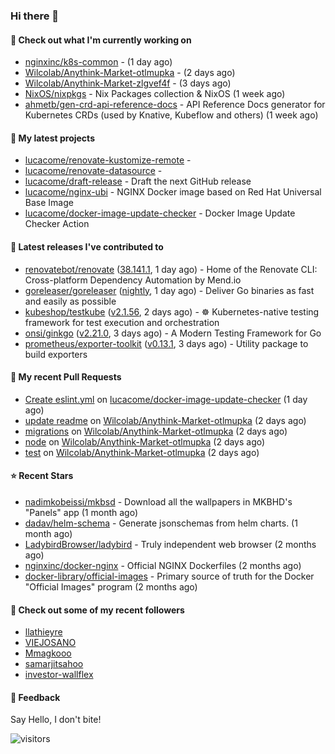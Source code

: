 ### Hi there 👋

#### 👷 Check out what I'm currently working on

- [nginxinc/k8s-common](https://github.com/nginxinc/k8s-common) -  (1 day ago)
- [Wilcolab/Anythink-Market-otlmupka](https://github.com/Wilcolab/Anythink-Market-otlmupka) -  (2 days ago)
- [Wilcolab/Anythink-Market-zlgvef4f](https://github.com/Wilcolab/Anythink-Market-zlgvef4f) -  (3 days ago)
- [NixOS/nixpkgs](https://github.com/NixOS/nixpkgs) - Nix Packages collection &amp; NixOS (1 week ago)
- [ahmetb/gen-crd-api-reference-docs](https://github.com/ahmetb/gen-crd-api-reference-docs) - API Reference Docs generator for Kubernetes CRDs (used by Knative, Kubeflow and others) (1 week ago)

#### 🌱 My latest projects

- [lucacome/renovate-kustomize-remote](https://github.com/lucacome/renovate-kustomize-remote) - 
- [lucacome/renovate-datasource](https://github.com/lucacome/renovate-datasource) - 
- [lucacome/draft-release](https://github.com/lucacome/draft-release) - Draft the next GitHub release
- [lucacome/nginx-ubi](https://github.com/lucacome/nginx-ubi) - NGINX Docker image based on Red Hat Universal Base Image
- [lucacome/docker-image-update-checker](https://github.com/lucacome/docker-image-update-checker) - Docker Image Update Checker Action

#### 🔭 Latest releases I've contributed to

- [renovatebot/renovate](https://github.com/renovatebot/renovate) ([38.141.1](https://github.com/renovatebot/renovate/releases/tag/38.141.1), 1 day ago) - Home of the Renovate CLI: Cross-platform Dependency Automation by Mend.io
- [goreleaser/goreleaser](https://github.com/goreleaser/goreleaser) ([nightly](https://github.com/goreleaser/goreleaser/releases/tag/nightly), 1 day ago) - Deliver Go binaries as fast and easily as possible
- [kubeshop/testkube](https://github.com/kubeshop/testkube) ([v2.1.56](https://github.com/kubeshop/testkube/releases/tag/v2.1.56), 2 days ago) - ☸️ Kubernetes-native testing framework for test execution and orchestration
- [onsi/ginkgo](https://github.com/onsi/ginkgo) ([v2.21.0](https://github.com/onsi/ginkgo/releases/tag/v2.21.0), 3 days ago) - A Modern Testing Framework for Go
- [prometheus/exporter-toolkit](https://github.com/prometheus/exporter-toolkit) ([v0.13.1](https://github.com/prometheus/exporter-toolkit/releases/tag/v0.13.1), 3 days ago) - Utility package to build exporters

#### 🔨 My recent Pull Requests

- [Create eslint.yml](https://github.com/lucacome/docker-image-update-checker/pull/84) on [lucacome/docker-image-update-checker](https://github.com/lucacome/docker-image-update-checker) (1 day ago)
- [update readme](https://github.com/Wilcolab/Anythink-Market-otlmupka/pull/14) on [Wilcolab/Anythink-Market-otlmupka](https://github.com/Wilcolab/Anythink-Market-otlmupka) (2 days ago)
- [migrations](https://github.com/Wilcolab/Anythink-Market-otlmupka/pull/13) on [Wilcolab/Anythink-Market-otlmupka](https://github.com/Wilcolab/Anythink-Market-otlmupka) (2 days ago)
- [node](https://github.com/Wilcolab/Anythink-Market-otlmupka/pull/12) on [Wilcolab/Anythink-Market-otlmupka](https://github.com/Wilcolab/Anythink-Market-otlmupka) (2 days ago)
- [test](https://github.com/Wilcolab/Anythink-Market-otlmupka/pull/11) on [Wilcolab/Anythink-Market-otlmupka](https://github.com/Wilcolab/Anythink-Market-otlmupka) (2 days ago)

#### ⭐ Recent Stars

- [nadimkobeissi/mkbsd](https://github.com/nadimkobeissi/mkbsd) - Download all the wallpapers in MKBHD&#39;s &#34;Panels&#34; app (1 month ago)
- [dadav/helm-schema](https://github.com/dadav/helm-schema) - Generate jsonschemas from helm charts. (1 month ago)
- [LadybirdBrowser/ladybird](https://github.com/LadybirdBrowser/ladybird) - Truly independent web browser (2 months ago)
- [nginxinc/docker-nginx](https://github.com/nginxinc/docker-nginx) - Official NGINX Dockerfiles (2 months ago)
- [docker-library/official-images](https://github.com/docker-library/official-images) - Primary source of truth for the Docker &#34;Official Images&#34; program (2 months ago)

#### 👯 Check out some of my recent followers

- [llathieyre](https://github.com/llathieyre)
- [VIEJOSANO](https://github.com/VIEJOSANO)
- [Mmagkooo](https://github.com/Mmagkooo)
- [samarjitsahoo](https://github.com/samarjitsahoo)
- [investor-wallflex](https://github.com/investor-wallflex)

#### 💬 Feedback

Say Hello, I don't bite!

![visitors](https://visitor-badge.laobi.icu/badge?page_id=lucacome.visitor-badge)
#
